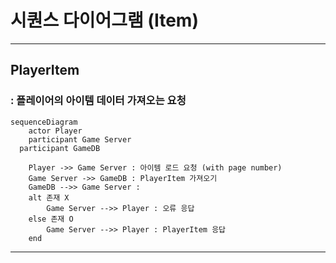# 시퀀스 다이어그램 (Item)

------------------------------

## PlayerItem
### : 플레이어의 아이템 데이터 가져오는 요청
```mermaid
sequenceDiagram
	actor Player
	participant Game Server
  participant GameDB

	Player ->> Game Server : 아이템 로드 요청 (with page number)
	Game Server ->> GameDB : PlayerItem 가져오기
	GameDB -->> Game Server : 
	alt 존재 X
		Game Server -->> Player : 오류 응답
	else 존재 O
		Game Server -->> Player : PlayerItem 응답
	end
```




------------------------------
